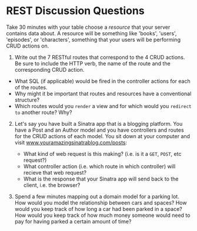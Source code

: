 # REST Discussion Questions

Take 30 minutes with your table choose a *resource* that your server contains data about. A resource will be something like 'books', 'users', 'episodes', or 'characters', something that your users will be performing CRUD actions on.

1. Write out the 7 RESTful routes that correspond to the 4 CRUD actions.  Be sure to include the HTTP verb, the name of the route and the corresponding CRUD action.  

  * What SQL (if applicable) would be fired in the controller actions for each of the routes.
  * Why might it be important that routes and resources have a conventional structure?
  * Which routes would you `render` a view and for which would you `redirect to` another route? Why?

2. Let's say you have built a Sinatra app that is a blogging platform. You have a Post and an Author model and you have controllers and routes for the CRUD actions of each model. You sit down at your computer and visit www.youramazingsinatrablog.com/posts:

    * What kind of web request is this making? (i.e. is it a `GET`, `POST`, etc request?)
    * What controller action (i.e. which route in which controller) will recieve that web request?
    * What is the response that your Sinatra app will send back to the client, i.e. the browser?

4. Spend a few minutes mapping out a domain model for a parking lot. How would you model the relationship between cars and spaces? How would you keep track of how long a car had been parked in a space? How would you keep track of how much money someone would need to pay for having parked a certain amount of time?
